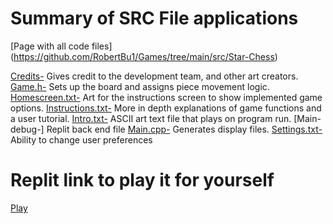 # Summary of SRC File applications

[Page with all code files] (https://github.com/RobertBu1/Games/tree/main/src/Star-Chess)

[Credits-](https://github.com/RobertBu1/Games/blob/main/src/Star-Chess/credits.txt) Gives credit to the development team, and other art creators. 
[Game.h-](https://github.com/RobertBu1/Games/blob/main/src/Star-Chess/game.h) Sets up the board and assigns piece movement logic. 
[Homescreen.txt-](https://github.com/RobertBu1/Games/blob/main/src/Star-Chess/homescreen.txt) Art for the instructions screen to show implemented game options. 
[Instructions.txt-](https://github.com/RobertBu1/Games/blob/main/src/Star-Chess/instructions.txt) More in depth explanations of game functions and a user tutorial. 
[Intro.txt-](https://github.com/RobertBu1/Games/blob/main/src/Star-Chess/intro.txt) ASCII art text file that plays on program run. 
[Main-debug-] Replit back end file
[Main.cpp-](https://github.com/RobertBu1/Games/blob/main/src/Star-Chess/main.cpp) Generates display files. 
[Settings.txt-](https://github.com/RobertBu1/Games/blob/main/src/Star-Chess/settings.txt) Ability to change user preferences 
 
# Replit link to play it for yourself
[Play](https://replit.com/@the-do-nothings/Star-Chess?v=1)
